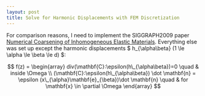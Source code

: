 ```yaml
---
layout: post
title: Solve for Harmonic Displacements with FEM Discretization
---
```


For comparison reasons, I need to implement the SIGGRAPH2009 paper [Numerical Coarsening of Inhomogeneous Elastic Materials](http://users.cms.caltech.edu/~owhadi/publications/KMOD09.pdf). Everything else was set up except the harmonic displacements $ h_{\alpha\beta} (1 \le \alpha \le \beta \le d) $:

$$
f(z) =
\begin{array}
div(\mathbf{C}:\epsilon(h\_{\alpha\beta})=0 \quad & inside \Omega \\
(\mathbf{C}:\epsilon(h\_{\alpha\beta}) \dot \mathbf{n} = \epsilon (x\_{\alpha}\mathbf{e}_{\beta})\dot \mathbf{n} \quad & for \mathbf{x} \in \partial \Omega
\end{array}
$$
